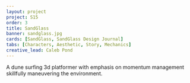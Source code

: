 ```yaml
---
layout: project
project: S15
order: 3
title: SandGlass
banner: sandglass.jpg
cards: [SandGlass, SandGlass Design Journal]
tabs: [Characters, Aesthetic, Story, Mechanics]
creative_lead: Caleb Pond
---
```

A dune surfing 3d platformer with emphasis on momentum management skillfully maneuvering the environment.
